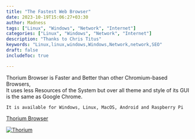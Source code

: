 ```yaml
---
title: "The Fastest Web Browser"
date: 2023-10-19T15:06:27+03:30
author: Madness
tags: ["Linux", "Windows", "Network", "Internet"]
categories: ["Linux", "Windows", "Network", "Internet"]
description: "Thanks to Chris Titus"
keywords: "Linux,linux,windows,Windows,Network,network,SEO"
draft: false
includeToc: true

---
```


Thorium Browser is Faster and Better than other Chromium-based Browsers,\
It uses less Resources of the System but over all theme and style of its GUI\
is the same as Google Chrome.

<!--more-->

`It is available for Windows, Linux, MacOS, Android and Raspberry Pi`

[Thorium Browser](https://thorium.rocks "Website")

[![Thorium](/images/Thorium-Browser.jpg "Thorium Browser Screenshot")](/images/Thorium-Browser.jpg)
